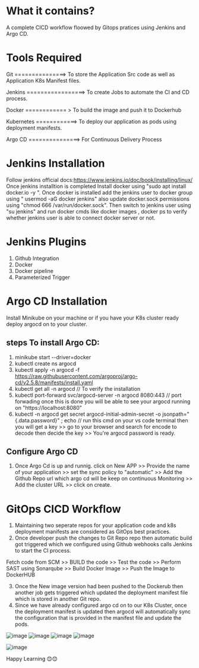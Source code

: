 What it contains?
=======================

A complete CICD workflow floowed by Gitops pratices using Jenkins and Argo CD.

Tools Required
==========================

Git ===============> To store the Application Src code as well as Application K8s Manifest files.

Jenkins   =================>  To create Jobs to automate the CI and CD process.

Docker    ============ > To build the image and push it to Dockerhub

Kubernetes  ============> To deploy our application as pods using deployment manifests.

Argo CD   ===============> For Continuous Delivery Process

Jenkins Installation
====================
Follow jenkins official docs:https://www.jenkins.io/doc/book/installing/linux/
Once jenkins installtion is completed Install docker using 
 "sudo apt install docker.io -y ".
Once docker is installed add the jenkins user to docker group using " usermod -aG docker jenkins" also update docker.sock permissions using "chmod 666 /var/run/docker.sock".
Then switch to jenkins user using "su jenkins" and run docker cmds like docker images , docker ps to verify whether jenkins user is able to connect docker server or not.


Jenkins Plugins 
======================

1. Github Integration
2. Docker
3. Docker pipeline
4. Parameterized Trigger


Argo CD Installation
==============================

Install Minikube on your machine or if you have your K8s cluster ready deploy argocd on to your cluster.

steps To install Argo CD:
--------------------------
1. minikube start --driver=docker
2. kubectl create ns argocd
3. kubectl apply -n argocd -f https://raw.githubusercontent.com/argoproj/argo-cd/v2.5.8/manifests/install.yaml
4. kubectl get all -n argocd   // To verify the installation
5. kubectl port-forward svc/argocd-server -n argocd 8080:443   // port forwading once this is done you will be able to see your argocd running on "https://localhost:8080"
6. kubectl -n argocd get secret argocd-initial-admin-secret -o jsonpath="{.data.password}" ; echo   // run this cmd on your vs code terminal then you will get a key >> go to your browser and search for encode to decode then decide the key >> You're argocd password is ready.

Configure Argo CD
-------------------
1. Once Argo Cd is up and runnig.
   click on New APP >> Provide the name of your application  >> set the sync policy to "automatic"  >> Add the Github Repo url which argo cd will be keep on continuous Monitoring >> Add the cluster URL  >> click on create.

GitOps CICD Workflow
==============
1. Maintaining two seperate repos for your application code and k8s deployment manifests are considered as GitOps best practices.
2. Once developer push the changes to Git Repo repo then automatic build got triggered which we configured using Github webhooks calls Jenkins to start the CI process.

  Fetch code from SCM >> BUILD the code  >> Test the code  >> Perform SAST using Sonarqube  >> Build Docker Image  >> Push the Image to DockerHUB
  
3. Once the New image version had been pushed to the Dockerub then another job gets triggered which updated the deployment manifest file which is stored in another Git repo.
4. Since we have already configured argo cd on to our K8s Cluster, once the deployment manifest is updated then argocd will automatically sync the configuration that is provided in the manifest file and update the pods.

![image](https://user-images.githubusercontent.com/111578142/230021111-3f1596fc-d9fb-49dc-b5d1-b40f54494ec7.png)
![image](https://user-images.githubusercontent.com/111578142/230021209-783f6156-ca9f-4fbd-9623-b5c1d67fab33.png)
![image](https://user-images.githubusercontent.com/111578142/230026037-61a8ba48-a4ee-4f11-b82f-d6c4c366d80c.png)
![image](https://user-images.githubusercontent.com/111578142/230026115-6758d165-cc60-4344-a9aa-8bd3440d9185.png)


![image](https://user-images.githubusercontent.com/111578142/230019839-6cc093bf-6461-46f6-b85c-43fa5141dbfe.png)


Happy Learning 😊😊

